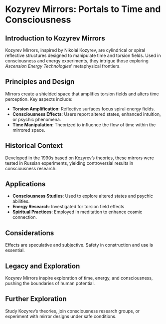 # Kozyrev Mirrors: Portals to Time and Consciousness

## Introduction to Kozyrev Mirrors
Kozyrev Mirrors, inspired by Nikolai Kozyrev, are cylindrical or spiral reflective structures designed to manipulate time and torsion fields. Used in consciousness and energy experiments, they intrigue those exploring *Ascension Energy Technologies*’ metaphysical frontiers.

## Principles and Design
Mirrors create a shielded space that amplifies torsion fields and alters time perception. Key aspects include:
- **Torsion Amplification**: Reflective surfaces focus spiral energy fields.
- **Consciousness Effects**: Users report altered states, enhanced intuition, or psychic phenomena.
- **Time Manipulation**: Theorized to influence the flow of time within the mirrored space.

## Historical Context
Developed in the 1990s based on Kozyrev’s theories, these mirrors were tested in Russian experiments, yielding controversial results in consciousness research.

## Applications
- **Consciousness Studies**: Used to explore altered states and psychic abilities.
- **Energy Research**: Investigated for torsion field effects.
- **Spiritual Practices**: Employed in meditation to enhance cosmic connection.

## Considerations
Effects are speculative and subjective. Safety in construction and use is essential.

## Legacy and Exploration
Kozyrev Mirrors inspire exploration of time, energy, and consciousness, pushing the boundaries of human potential.

## Further Exploration
Study Kozyrev’s theories, join consciousness research groups, or experiment with mirror designs under safe conditions.